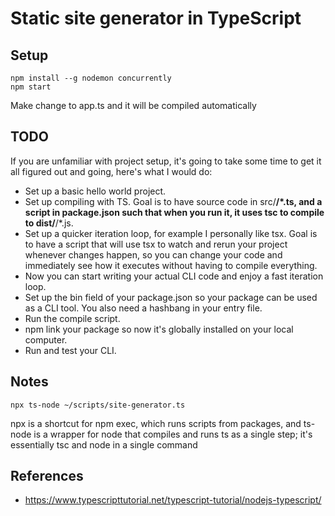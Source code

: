 # Static site generator in TypeScript

## Setup
```
npm install --g nodemon concurrently
npm start
```

Make change to app.ts and it will be compiled automatically

## TODO

If you are unfamiliar with project setup, it's going to take some time to get it all figured out and going, here's what I would do:
*	Set up a basic hello world project.
*	Set up compiling with TS. Goal is to have source code in src/**/*.ts, and a script in package.json such that when you run it, it uses tsc to compile to dist/**/*.js.
*	Set up a quicker iteration loop, for example I personally like tsx. Goal is to have a script that will use tsx to watch and rerun your project whenever changes happen, so you can change your code and immediately see how it executes without having to compile everything.
*	Now you can start writing your actual CLI code and enjoy a fast iteration loop.
*	Set up the bin field of your package.json so your package can be used as a CLI tool. You also need a hashbang in your entry file.
*	Run the compile script.
*	npm link your package so now it's globally installed on your local computer.
*	Run and test your CLI.

## Notes

`npx ts-node ~/scripts/site-generator.ts`

npx is a shortcut for npm exec, which runs scripts from packages, and ts-node is a wrapper for node that compiles and runs ts as a single step; it's essentially tsc and node in a single command

## References

* https://www.typescripttutorial.net/typescript-tutorial/nodejs-typescript/
